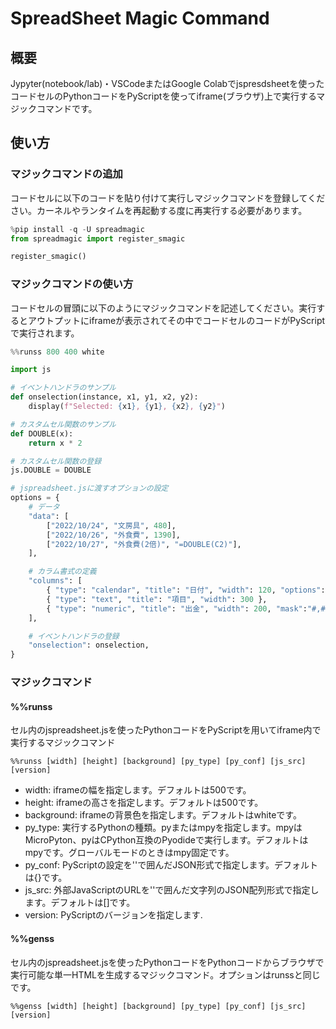# SpreadSheet Magic Command

## 概要

Jypyter(notebook/lab)・VSCodeまたはGoogle Colabでjspresdsheetを使ったコードセルのPythonコードをPyScriptを使ってiframe(ブラウザ)上で実行するマジックコマンドです。

## 使い方

### マジックコマンドの追加

コードセルに以下のコードを貼り付けて実行しマジックコマンドを登録してください。カーネルやランタイムを再起動する度に再実行する必要があります。

```python
%pip install -q -U spreadmagic
from spreadmagic import register_smagic

register_smagic()
```

### マジックコマンドの使い方

コードセルの冒頭に以下のようにマジックコマンドを記述してください。実行するとアウトプットにiframeが表示されてその中でコードセルのコードがPyScriptで実行されます。

```python
%%runss 800 400 white

import js

# イベントハンドラのサンプル
def onselection(instance, x1, y1, x2, y2):
    display(f"Selected: {x1}, {y1}, {x2}, {y2}")

# カスタムセル関数のサンプル
def DOUBLE(x):
    return x * 2

# カスタムセル関数の登録
js.DOUBLE = DOUBLE

# jspreadsheet.jsに渡すオプションの設定
options = {
    # データ
    "data": [
        ["2022/10/24", "文房具", 480],
        ["2022/10/26", "外食費", 1390],
        ["2022/10/27", "外食費(2倍)", "=DOUBLE(C2)"],
    ],

    # カラム書式の定義
    "columns": [
        { "type": "calendar", "title": "日付", "width": 120, "options": { "format": "YYYY/MM/DD" } },
        { "type": "text", "title": "項目", "width": 300 },
        { "type": "numeric", "title": "出金", "width": 200, "mask":"#,##" },
    ],

    # イベントハンドラの登録
    "onselection": onselection,
}
```

### マジックコマンド

#### %%runss

セル内のjspreadsheet.jsを使ったPythonコードをPyScriptを用いてiframe内で実行するマジックコマンド

```juypyter
%%runss [width] [height] [background] [py_type] [py_conf] [js_src] [version]
```

- width: iframeの幅を指定します。デフォルトは500です。
- height: iframeの高さを指定します。デフォルトは500です。
- background: iframeの背景色を指定します。デフォルトはwhiteです。
- py_type: 実行するPythonの種類。pyまたはmpyを指定します。mpyはMicroPyton、pyはCPython互換のPyodideで実行します。デフォルトはmpyです。グローバルモードのときはmpy固定です。
- py_conf: PyScriptの設定を''で囲んだJSON形式で指定します。デフォルトは{}です。
- js_src: 外部JavaScriptのURLを''で囲んだ文字列のJSON配列形式で指定します。デフォルトは[]です。
- version: PyScriptのバージョンを指定します.

#### %%genss

セル内のjspreadsheet.jsを使ったPythonコードをPythonコードからブラウザで実行可能な単一HTMLを生成するマジックコマンド。オプションはrunssと同じです。

```juypyter
%%genss [width] [height] [background] [py_type] [py_conf] [js_src] [version]
```
